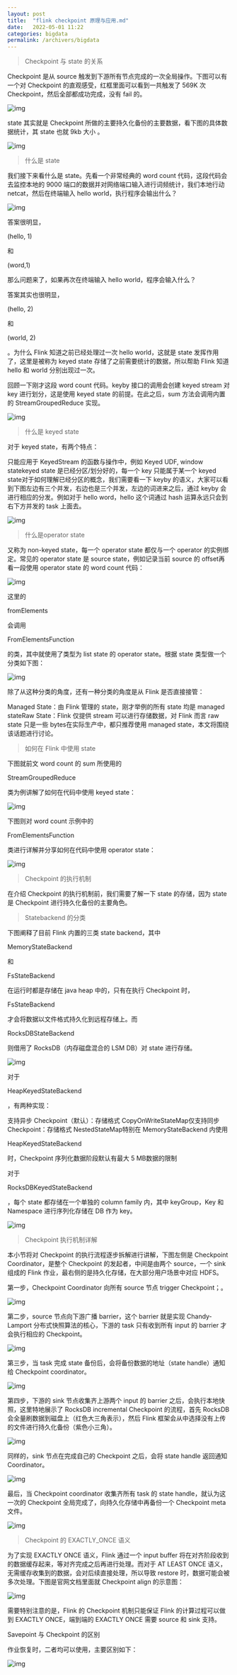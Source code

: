 ```yaml
---
layout: post
title:  "flink checkpoint 原理与应用.md"
date:   2022-05-01 11:22
categories: bigdata
permalink: /archivers/bigdata
---
```




> Checkpoint 与 state 的关系

Checkpoint 是从 source 触发到下游所有节点完成的一次全局操作。下图可以有一个对 Checkpoint 的直观感受，红框里面可以看到一共触发了 569K 次 Checkpoint，然后全部都成功完成，没有 fail 的。

![img](https://pics0.baidu.com/feed/b8014a90f603738d97c200c3a2d1ce54fa19ec92.jpeg?token=d4bc9c598f6f7cd087674a4e590f1976&s=3AAA782291B85C214A7400D4000050B3)

state 其实就是 Checkpoint 所做的主要持久化备份的主要数据，看下图的具体数据统计，其 state 也就 9kb 大小 。

![img](https://pics2.baidu.com/feed/b3b7d0a20cf431addf09bb7f58fcd2aa2cdd98e8.jpeg?token=c34f7d104ce3c48923c9ce5eaead598c&s=5AA834628BA84C0310C40DCB000050B2)

> 什么是 state

我们接下来看什么是 state。先看一个非常经典的 word count 代码，这段代码会去监控本地的 9000 端口的数据并对网络端口输入进行词频统计，我们本地行动 netcat，然后在终端输入 hello world，执行程序会输出什么？

![img](https://pics0.baidu.com/feed/0b7b02087bf40ad15f74a50945e66fdaabecce93.jpeg?token=616c4eab9efb1ad6b0bad5672cb1dea7&s=B2D015CACBE49F704EC524030000E0C0)

答案很明显，

(hello, 1)

和

(word,1)

那么问题来了，如果再次在终端输入 hello world，程序会输入什么？

答案其实也很明显，

(hello, 2)

和

(world, 2)

。为什么 Flink 知道之前已经处理过一次 hello world，这就是 state 发挥作用了，这里是被称为 keyed state 存储了之前需要统计的数据，所以帮助 Flink 知道 hello 和 world 分别出现过一次。

回顾一下刚才这段 word count 代码。keyby 接口的调用会创建 keyed stream 对 key 进行划分，这是使用 keyed state 的前提。在此之后，sum 方法会调用内置的 StreamGroupedReduce 实现。

![img](https://pics1.baidu.com/feed/f703738da977391241ef3605ead3f81d347ae2dd.jpeg?token=7e8a5b8cf5ce7a66631a6acb9090cfd6&s=86ACF5028CF81F8C76B7F14E0000C0F1)

> 什么是 keyed state

对于 keyed state，有两个特点：

只能应用于 KeyedStream 的函数与操作中，例如 Keyed UDF, window statekeyed state 是已经分区/划分好的，每一个 key 只能属于某一个 keyed state对于如何理解已经分区的概念，我们需要看一下 keyby 的语义，大家可以看到下图左边有三个并发，右边也是三个并发，左边的词进来之后，通过 keyby 会进行相应的分发。例如对于 hello word，hello 这个词通过 hash 运算永远只会到右下方并发的 task 上面去。

![img](https://pics2.baidu.com/feed/f636afc379310a55ca4d1b50a48f3dac8326107c.jpeg?token=6e4db6a0f1f90416fa4868c1755b7bb4&s=823651829CB80B8E7E9E354F0300D0B0)

> 什么是operator state

又称为 non-keyed state，每一个 operator state 都仅与一个 operator 的实例绑定。常见的 operator state 是 source state，例如记录当前 source 的 offset再看一段使用 operator state 的 word count 代码：

![img](https://pics3.baidu.com/feed/dc54564e9258d1095b83b083c292b2ba6d814dea.jpeg?token=e42e87a6b1d29b834c16ab6efc66a763&s=82BC51821FE81E05738465090100B0C1)

这里的

fromElements

会调用

FromElementsFunction

的类，其中就使用了类型为 list state 的 operator state。根据 state 类型做一个分类如下图：

![img](https://pics4.baidu.com/feed/2934349b033b5bb519ebe1462219ab3cb700bc9e.jpeg?token=ee9ee15daa9b6b767f9c0e53b313ddc3&s=8BE6FC121D30708A5766C9C80200E0B2)

除了从这种分类的角度，还有一种分类的角度是从 Flink 是否直接接管：

Managed State：由 Flink 管理的 state，刚才举例的所有 state 均是 managed stateRaw State：Flink 仅提供 stream 可以进行存储数据，对 Flink 而言 raw state 只是一些 bytes在实际生产中，都只推荐使用 managed state，本文将围绕该话题进行讨论。

> 如何在 Flink 中使用 state

下图就前文 word count 的 sum 所使用的

StreamGroupedReduce

类为例讲解了如何在代码中使用 keyed state：

![img](https://pics3.baidu.com/feed/b3fb43166d224f4a8ac3b84b1a3dee579922d164.jpeg?token=05611cf43294f67cc3155d52ab937625&s=BA9403CA13F287CE0471E41F020010C1)

下图则对 word count 示例中的

FromElementsFunction

类进行详解并分享如何在代码中使用 operator state：

![img](https://pics7.baidu.com/feed/a9d3fd1f4134970a084ec5aa8a00afcda6865d41.jpeg?token=2a4c8608cf656f62eec5d6cc446b5af8&s=9A8401C253BAB1CA0461201E0200C0C3)

> Checkpoint 的执行机制

在介绍 Checkpoint 的执行机制前，我们需要了解一下 state 的存储，因为 state 是 Checkpoint 进行持久化备份的主要角色。

> Statebackend 的分类

下图阐释了目前 Flink 内置的三类 state backend，其中

MemoryStateBackend

和

FsStateBackend

在运行时都是存储在 java heap 中的，只有在执行 Checkpoint 时，

FsStateBackend

才会将数据以文件格式持久化到远程存储上。而

RocksDBStateBackend

则借用了 RocksDB（内存磁盘混合的 LSM DB）对 state 进行存储。

![img](https://pics4.baidu.com/feed/4bed2e738bd4b31c12d54cda951c597a9f2ff832.jpeg?token=c763827e53f3d3f554c7454159a1c056&s=29BAEC1312E8450126615A640300A074)

对于

HeapKeyedStateBackend

，有两种实现：

支持异步 Checkpoint（默认）：存储格式 CopyOnWriteStateMap仅支持同步 Checkpoint：存储格式 NestedStateMap特别在 MemoryStateBackend 内使用

HeapKeyedStateBackend

时，Checkpoint 序列化数据阶段默认有最大 5 MB数据的限制

对于

RocksDBKeyedStateBackend

，每个 state 都存储在一个单独的 column family 内，其中 keyGroup，Key 和 Namespace 进行序列化存储在 DB 作为 key。

![img](https://pics3.baidu.com/feed/aa64034f78f0f736e1506038189fcd1ceac413af.jpeg?token=2d5a412a72dfa5b438d215aad4ea11a2&s=4C90CC12A4B0798256580CC9030090BD)

> Checkpoint 执行机制详解

本小节将对 Checkpoint 的执行流程逐步拆解进行讲解，下图左侧是 Checkpoint Coordinator，是整个 Checkpoint 的发起者，中间是由两个 source，一个 sink 组成的 Flink 作业，最右侧的是持久化存储，在大部分用户场景中对应 HDFS。

第一步，Checkpoint Coordinator 向所有 source 节点 trigger Checkpoint；。

![img](https://pics5.baidu.com/feed/cf1b9d16fdfaaf51ec5e55cf9e9eeaebf11f7a54.jpeg?token=bf313b1c194d4d7897fcf02959f0a11a&s=3294E52285B64C331CFDECEA02001032)

第二步，source 节点向下游广播 barrier，这个 barrier 就是实现 Chandy-Lamport 分布式快照算法的核心，下游的 task 只有收到所有 input 的 barrier 才会执行相应的 Checkpoint。

![img](https://pics4.baidu.com/feed/5fdf8db1cb13495475e348a64784ec5dd3094a46.jpeg?token=1818b000e4fce1678f2924a9050aee81&s=329465229F2048131CDDECEA02005032)

第三步，当 task 完成 state 备份后，会将备份数据的地址（state handle）通知给 Checkpoint coordinator。

![img](https://pics2.baidu.com/feed/060828381f30e9244aa730065ec210031c95f7d2.jpeg?token=beea289feafcb53b4f7cb2995c16ae45&s=139C6522DF626C035C5DECEA0000A032)

第四步，下游的 sink 节点收集齐上游两个 input 的 barrier 之后，会执行本地快照，这里特地展示了 RocksDB incremental Checkpoint 的流程，首先 RocksDB 会全量刷数据到磁盘上（红色大三角表示），然后 Flink 框架会从中选择没有上传的文件进行持久化备份（紫色小三角）。

![img](https://pics4.baidu.com/feed/bf096b63f6246b60c43a772af9326449500fa28c.jpeg?token=5947ca442badcadaffe03522c02d98e0&s=32B47522DFB46C035C5DAC6A02007032)

同样的，sink 节点在完成自己的 Checkpoint 之后，会将 state handle 返回通知 Coordinator。

![img](https://pics1.baidu.com/feed/3b87e950352ac65cbfe87318e838cc1492138a3f.jpeg?token=5c35d6eef48600094c24e0dbdf60fd9f&s=33B47522C7F64C235C5DEC6A0200F032)

最后，当 Checkpoint coordinator 收集齐所有 task 的 state handle，就认为这一次的 Checkpoint 全局完成了，向持久化存储中再备份一个 Checkpoint meta 文件。

![img](https://pics0.baidu.com/feed/7acb0a46f21fbe09292882ea7aaa72368644ad2d.jpeg?token=b20c471f745e5f93ca1777c3bacd292c&s=329475228D364C111C5DEC6A02007032)

> Checkpoint 的 EXACTLY_ONCE 语义

为了实现 EXACTLY ONCE 语义，Flink 通过一个 input buffer 将在对齐阶段收到的数据缓存起来，等对齐完成之后再进行处理。而对于 AT LEAST ONCE 语义，无需缓存收集到的数据，会对后续直接处理，所以导致 restore 时，数据可能会被多次处理。下图是官网文档里面就 Checkpoint align 的示意图：

![img](https://pics0.baidu.com/feed/8ad4b31c8701a18b99a340828fe5790d2a38fe86.jpeg?token=1fa4250d6440e06c0989e5f8d5501592&s=1136CC324914CC13087444C40000F032)

需要特别注意的是，Flink 的 Checkpoint 机制只能保证 Flink 的计算过程可以做到 EXACTLY ONCE，端到端的 EXACTLY ONCE 需要 source 和 sink 支持。

Savepoint 与 Checkpoint 的区别

作业恢复时，二者均可以使用，主要区别如下：

![img](https://pics1.baidu.com/feed/83025aafa40f4bfbed50ec63148506f5f6361857.png?token=2884a7dda32f2177143cc62cb111c5db&s=1AAA70238DE44C011CFD90CE0300E0B1)